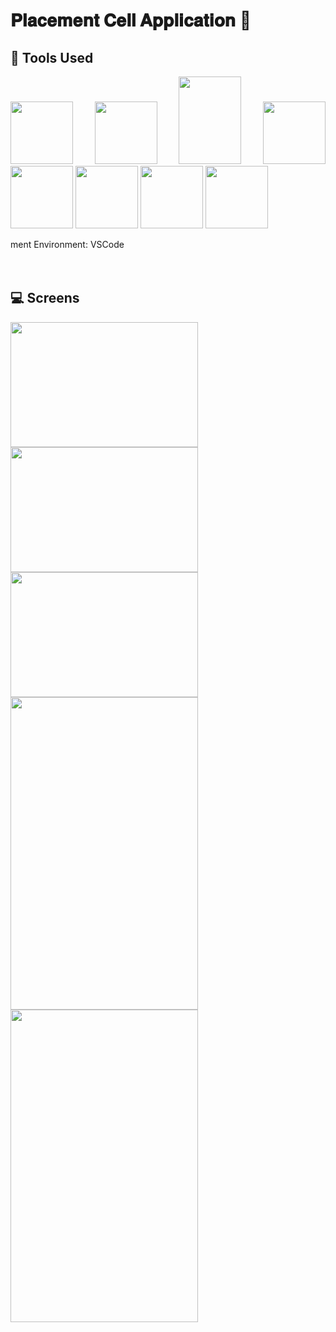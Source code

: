 # 𝐏𝐥𝐚𝐜𝐞𝐦𝐞𝐧𝐭 𝐂𝐞𝐥𝐥 𝐀𝐩𝐩𝐥𝐢𝐜𝐚𝐭𝐢𝐨𝐧 🚀
## 🔨 Tools Used

<p align="justify">
<img height="100" width="100" src="https://www.w3.org/html/logo/downloads/HTML5_Logo_256.png">
<img height="100" width="100" src="https://logodix.com/logo/470309.png">
<img height="140" width="100" src="https://upload.wikimedia.org/wikipedia/commons/6/6a/JavaScript-logo.png">
<img height="100" width="100" src="https://upload.wikimedia.org/wikipedia/commons/b/b2/Bootstrap_logo.svg">
<img height="100" width="100" src="https://encrypted-tbn0.gstatic.com/images?q=tbn:ANd9GcQv2l-4Y-ZVZm77rzV9CRJxmgNPpy36zgePIA&usqp=CAU">
<img height="100" width="100" src="https://encrypted-tbn0.gstatic.com/images?q=tbn:ANd9GcSMX7p-_Zo1LqsEfO1v3B6Zw0Jgvhk4vo1fKA&usqp=CAU">
<img height="100" width="100" src="https://encrypted-tbn0.gstatic.com/images?q=tbn:ANd9GcRASBParCnQhsRkKZ8opkkRjtk9XJ-MHdy0jA&usqp=CAU">
<img height="100" width="100" src="https://code.visualstudio.com/assets/apple-touch-icon.png">
</p>
ment Environment: VSCode
   <br/>
   <br/>


<br/>

## 💻 Screens

<p align="justify">
<div>
<img src="https://user-images.githubusercontent.com/76626529/192450649-a4c855d3-2417-4678-84d9-0517e6562e7b.png" height="200" width="300">
<img src="https://user-images.githubusercontent.com/76626529/192450656-1570b890-83f2-4d84-aa77-c9fc62f73b02.png" height="200" width="300">
<img src="https://user-images.githubusercontent.com/76626529/192784782-8f846b00-e5c4-4e47-abc1-df7ca142a53d.png"height="200" width="300"> 
</div>
<div> <img src="https://user-images.githubusercontent.com/76626529/192450632-8825baea-ea52-4c5b-a591-92de012a725f.png" height="500" width="300">  </div>
<div> <img src="https://user-images.githubusercontent.com/76626529/192450644-fd3c4751-54aa-4c3c-b3b9-e959fca3c6e5.png"height="500" width="300"> </div>
</p>

<br/>
